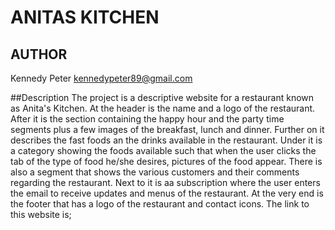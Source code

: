 # ANITAS KITCHEN
## AUTHOR
Kennedy Peter
kennedypeter89@gmail.com


##Description
The project is a descriptive website for a restaurant known as Anita's Kitchen. At the header is the name and a logo of the restaurant. After it is the section containing the happy hour and the party time segments plus a few images of the breakfast, lunch and dinner. Further on it describes the fast foods an the drinks available in the restaurant. Under it is a category showing the foods available such that when the user clicks the tab of the type of food he/she desires, pictures of the food appear. There is also a segment that shows the various customers and their comments regarding the restaurant. Next to it is aa subscription where the user enters the email to receive updates and menus of the restaurant. At the very end is the footer that has a logo of the restaurant and contact icons. 
The link to this website is;
